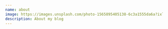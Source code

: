 ```yaml
---
name: about
image: https://images.unsplash.com/photo-1565895405138-6c3a1555da6a?ixlib=rb-4.0.3&ixid=MnwxMjA3fDB8MHxwaG90by1wYWdlfHx8fGVufDB8fHx8&auto=format&fit=crop&w=3570&q=80
description: A﻿bout my blog
---
```

